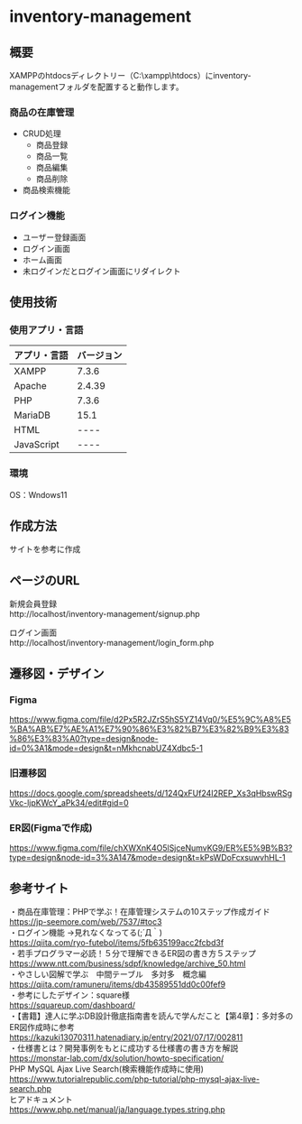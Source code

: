 # inventory-management

## 概要<br>
XAMPPのhtdocsディレクトリー（C:\xampp\htdocs）にinventory-managementフォルダを配置すると動作します。<br>

### 商品の在庫管理<br>
- CRUD処理<br>
  - 商品登録<br>
  - 商品一覧<br>
  - 商品編集<br>
  - 商品削除<br>
- 商品検索機能<br>

### ログイン機能<br>
- ユーザー登録画面<br>
- ログイン画面<br>
- ホーム画面<br>
- 未ログインだとログイン画面にリダイレクト

## 使用技術<br>
### 使用アプリ・言語
 
| アプリ・言語  | バージョン |
| ------------- | ------------- |
| XAMPP  | 7.3.6  |
| Apache  | 2.4.39  |
| PHP  | 7.3.6  |
| MariaDB  | 15.1  |
| HTML  | ----  |
| JavaScript  | ----  |

### 環境<br>
OS：Wndows11

## 作成方法<br>
サイトを参考に作成<br>

## ページのURL<br>
新規会員登録<br>
http://localhost/inventory-management/signup.php<br>

ログイン画面<br>
http://localhost/inventory-management/login_form.php<br>

## 遷移図・デザイン<br>
### Figma<br>
https://www.figma.com/file/d2Px5R2JZrS5hS5YZ14Vq0/%E5%9C%A8%E5%BA%AB%E7%AE%A1%E7%90%86%E3%82%B7%E3%82%B9%E3%83%86%E3%83%A0?type=design&node-id=0%3A1&mode=design&t=nMkhcnabUZ4Xdbc5-1

### 旧遷移図<br>
https://docs.google.com/spreadsheets/d/124QxFUf24I2REP_Xs3qHbswRSgVkc-ljpKWcY_aPk34/edit#gid=0

### ER図(Figmaで作成)<br>
https://www.figma.com/file/chXWXnK4O5lSjceNumvKG9/ER%E5%9B%B3?type=design&node-id=3%3A147&mode=design&t=kPsWDoFcxsuwvhHL-1


## 参考サイト<br>
・商品在庫管理：PHPで学ぶ！在庫管理システムの10ステップ作成ガイド<br>
https://jp-seemore.com/web/7537/#toc3<br>
・ログイン機能 →見れなくなってる(;´Д｀)<br>
https://qiita.com/ryo-futebol/items/5fb635199acc2fcbd3f<br>
・若手プログラマー必読！５分で理解できるER図の書き方５ステップ<br>
https://www.ntt.com/business/sdpf/knowledge/archive_50.html<br>
・やさしい図解で学ぶ　中間テーブル　多対多　概念編<br>
https://qiita.com/ramuneru/items/db43589551dd0c00fef9<br>
・参考にしたデザイン：square様<br>
https://squareup.com/dashboard/<br>
・【書籍】達人に学ぶDB設計徹底指南書を読んで学んだこと【第4章】：多対多のER図作成時に参考<br>
https://kazuki13070311.hatenadiary.jp/entry/2021/07/17/002811<br>
・仕様書とは？開発事例をもとに成功する仕様書の書き方を解説<br>
https://monstar-lab.com/dx/solution/howto-specification/<br>
PHP MySQL Ajax Live Search(検索機能作成時に使用)<br>
https://www.tutorialrepublic.com/php-tutorial/php-mysql-ajax-live-search.php<br>
ヒアドキュメント <br>
https://www.php.net/manual/ja/language.types.string.php<br>
